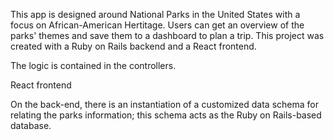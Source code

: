 This app is designed around National Parks in the United States with a focus on African-American Hertitage. Users can get an overview of the parks' themes and save them to a dashboard to plan a trip. This project was created with a Ruby on Rails backend and a React frontend.

The logic is contained in the controllers.

React frontend

On the back-end, there is an instantiation of a customized data schema for relating the parks information; this schema acts as the Ruby on Rails-based database.